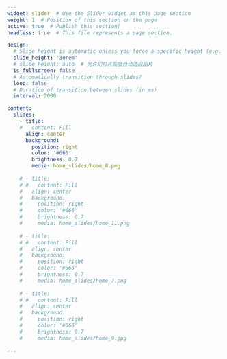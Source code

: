 ```yaml
---
widget: slider  # Use the Slider widget as this page section
weight: 1  # Position of this section on the page
active: true  # Publish this section?
headless: true  # This file represents a page section.

design:
  # Slide height is automatic unless you force a specific height (e.g. '400px')
  slide_height: '30rem'
  # slide_height: auto  # 允许幻灯片高度自动适应图片
  is_fullscreen: false
  # Automatically transition through slides?
  loop: false
  # Duration of transition between slides (in ms)
  interval: 2000

content:
  slides:
    - title: 
    #   content: Fill
      align: center
      background:
        position: right
        color: '#666'
        brightness: 0.7
        media: home_slides/home_8.png
        
    # - title: 
    # #   content: Fill
    #   align: center
    #   background:
    #     position: right
    #     color: '#666'
    #     brightness: 0.7
    #     media: home_slides/home_11.png
        
    # - title: 
    # #   content: Fill
    #   align: center
    #   background:
    #     position: right
    #     color: '#666'
    #     brightness: 0.7
    #     media: home_slides/home_7.png
        
    # - title: 
    # #   content: Fill
    #   align: center
    #   background:
    #     position: right
    #     color: '#666'
    #     brightness: 0.7
    #     media: home_slides/home_9.jpg
        
---
```

